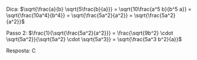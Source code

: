 Dica:
$\sqrt{\frac{a}{b} \sqrt{5\frac{b}{a}}} = \sqrt{10\frac{a^5 b}{b^5 a}} = \sqrt{\frac{10a^4}{b^4}} = \sqrt{\frac{5a^2}{a^2}} = \sqrt{\frac{5a^2}{a^2}}$

Passo 2:
$\frac{1}{\sqrt{\frac{5a^2}{a^2}}} = \frac{\sqrt{9b^2} \cdot \sqrt{5a^2}}{\sqrt{5a^2} \cdot \sqrt{5a^3}} = \sqrt{\frac{5a^3 b^2}{a}}$

Resposta: C
